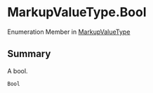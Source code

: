 # MarkupValueType.Bool

Enumeration Member in [MarkupValueType](/docs/api/csharp/yarn.markup.markupvaluetype.md)

## Summary

A bool.

```csharp
Bool
```

